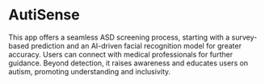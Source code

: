 # AutiSense
This app offers a seamless ASD screening process, starting with a survey-based prediction and an AI-driven facial recognition model for greater accuracy. Users can connect with medical professionals for further guidance. Beyond detection, it raises awareness and educates users on autism, promoting understanding and inclusivity.
